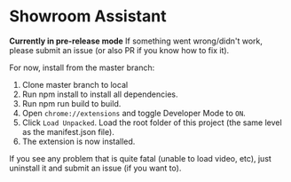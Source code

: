 # Showroom Assistant

**Currently in pre-release mode**
If something went wrong/didn't work, please submit an issue (or also PR if you know how to fix it).  

For now, install from the master branch:
1. Clone master branch to local
2. Run npm install to install all dependencies.
3. Run npm run build to build.
4. Open `chrome://extensions` and toggle Developer Mode to `ON`. 
5. Click `Load Unpacked`. Load the root folder of this project (the same level as the manifest.json file).
6. The extension is now installed.  

If you see any problem that is quite fatal (unable to load video, etc), just uninstall it and submit an issue (if you want to).